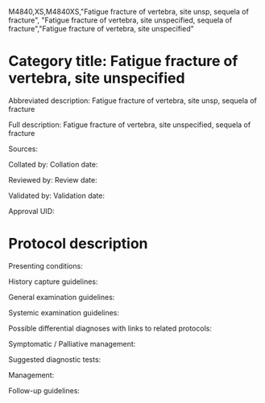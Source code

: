M4840,XS,M4840XS,"Fatigue fracture of vertebra, site unsp, sequela of fracture", "Fatigue fracture of vertebra, site unspecified, sequela of fracture","Fatigue fracture of vertebra, site unspecified"
# Category title: Fatigue fracture of vertebra, site unspecified

Abbreviated description: Fatigue fracture of vertebra, site unsp, sequela of fracture

Full description: Fatigue fracture of vertebra, site unspecified, sequela of fracture

Sources:

Collated by:
Collation date:

Reviewed by:
Review date:

Validated by:
Validation date:

Approval UID:

# Protocol description

Presenting conditions:

History capture guidelines:

General examination guidelines:

Systemic examination guidelines:

Possible differential diagnoses with links to related protocols:

Symptomatic / Palliative management:

Suggested diagnostic tests:

Management:

Follow-up guidelines:
